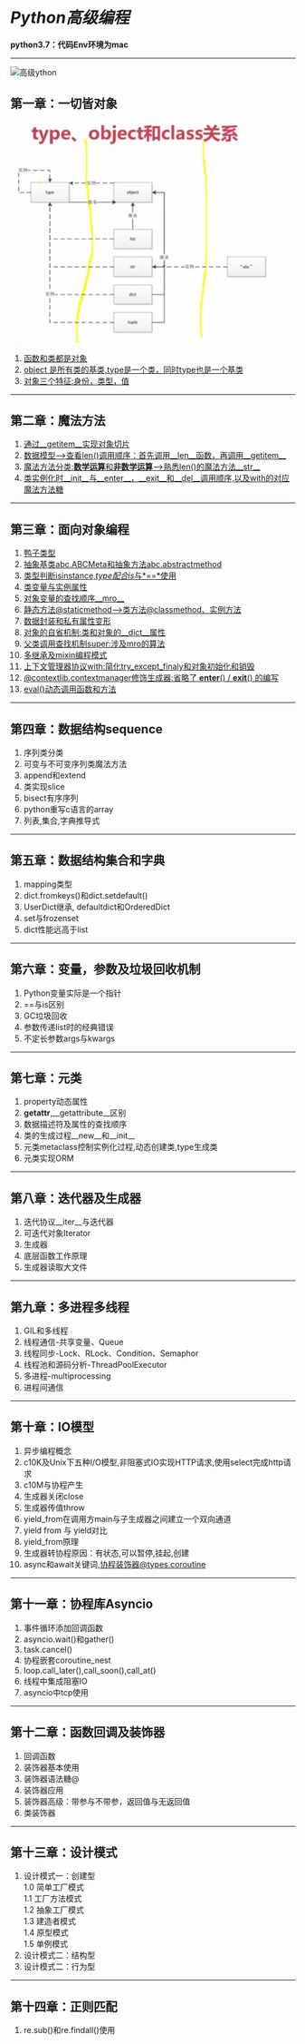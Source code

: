 # ***Python高级编程***
**python3.7：代码Env环境为mac**
 
---
![高级ython](https://ss3.bdstatic.com/70cFv8Sh_Q1YnxGkpoWK1HF6hhy/it/u=1443427057,959339510&fm=26&gp=0.jpg)

## 第一章：一切皆对象
![](chapter01__all_is_obj/type_class_obj.png)
1. [函数和类都是对象](chapter01__all_is_obj/01_all_is_object.py)
2. [object 是所有类的基类,type是一个类，同时type也是一个基类](chapter01__all_is_obj/02_type_object_class.py)
3. [对象三个特征:身份，类型，值](chapter01__all_is_obj/03_category.md)
---

## 第二章：魔法方法
1. [通过__getitem__实现对象切片](chapter02__magic_method/01_magic_method.py)
2. [数据模型-->查看len()调用顺序：首先调用__len__函数，再调用__getitem__](chapter02__magic_method/02_data_model.py)
3. [魔法方法分类:**数学运算**和**非数学运算**-->熟悉len()的魔法方法__str__](chapter02__magic_method/03_magic_methods_list.py)
4. [类实例化时__init__与__enter__，__exit__和__del__调用顺序,以及with的对应魔法方法糖](chapter02__magic_method/04__init__n__enter__sequence.py)
---
## 第三章：面向对象编程
1.  [鸭子类型](chapter03_Class/01_duck_category.py)
2.  [抽象基类abc.ABCMeta和抽象方法abc.abstractmethod](chapter03_Class/02_abstract_base_class.py)
3.  [类型判断isinstance,*type配合is*与*==*使用](chapter03_Class/03_isinstance_type.py)
4.  [类变量与实例属性](chapter03_Class/04_class_object_params.py)
5.  [对象变量的查找顺序__mro__](chapter03_Class/05_class_object_attr_search_sequence.py)
6.  [静态方法@staticmethod-->类方法@classmethod、实例方法](chapter03_Class/06_class_quiet_object_method.py)
7.  [数据封装和私有属性变形](chapter03_Class/07_private_method.py)
8.  [对象的自省机制:类和对象的__dict__属性](chapter03_Class/08_self_ex.py)
9.  [父类调用查找机制super:涉及mro的算法](chapter03_Class/09_super.py)
10. [多继承及mixin编程模式](chapter03_Class/10_DRF_mixin.md)
11. [上下文管理器协议with:简化try_except_finaly和对象初始化和销毁](chapter03_Class/11_with.py)
12. [@contextlib.contextmanager修饰生成器:省略了 __enter__() / __exit__() 的编写](chapter03_Class/12_contextlib.py)
13. [eval()动态调用函数和方法](chapter03_Class/13_dynamic_call_method.py)
---
## 第四章：数据结构sequence
1. 序列类分类
2. 可变与不可变序列类魔法方法
3. append和extend
4. 类实现slice
5. bisect有序序列
6. python重写c语言的array
7. 列表,集合,字典推导式
---
## 第五章：数据结构集合和字典
1. mapping类型
2. dict.fromkeys()和dict.setdefault()
3. UserDict继承, defaultdict和OrderedDict
4. set与frozenset
5. dict性能远高于list
---
## 第六章：变量，参数及垃圾回收机制
1. Python变量实际是一个指针
2. ==与is区别
3. GC垃圾回收
4. 参数传递list时的经典错误
5. 不定长参数args与kwargs
---
## 第七章：元类
1. property动态属性
2. __getattr__,__getattribute__区别
3. 数据描述符及属性的查找顺序
4. 类的生成过程__new__和__init__
5. 元类metaclass控制实例化过程,动态创建类,type生成类
6. 元类实现ORM
---
## 第八章：迭代器及生成器
1. 迭代协议__iter__与迭代器
2. 可迭代对象Iterator
3. 生成器
4. 底层函数工作原理
5. 生成器读取大文件
---
## 第九章：多进程多线程
1. GIL和多线程
2. 线程通信-共享变量、Queue
3. 线程同步-Lock、RLock、Condition、Semaphor
4. 线程池和源码分析-ThreadPoolExecutor
5. 多进程-multiprocessing
6. 进程间通信
---
## 第十章：IO模型
1. 异步编程概念
2. c10K及Unix下五种I/O模型,非阻塞式IO实现HTTP请求,使用select完成http请求
3. c10M与协程产生
4. 生成器关闭close
5. 生成器传值throw
6. yield_from在调用方main与子生成器之间建立一个双向通道
7. yield from 与 yield对比
8. yield_from原理
9. 生成器转协程原因：有状态,可以暂停,挂起,创建
10. async和await关键词,协程装饰器@types.coroutine
---
## 第十一章：协程库Asyncio
1. 事件循环添加回调函数
2. asyncio.wait()和gather()
3. task.cancel()
4. 协程嵌套coroutine_nest
5. loop.call_later(),call_soon(),call_at()
6. 线程中集成阻塞IO
7. asyncio中tcp使用
---
## 第十二章：函数回调及装饰器
1. 回调函数
2. 装饰器基本使用
3. 装饰器语法糖@
4. 装饰器应用
5. 装饰器高级：带参与不带参，返回值与无返回值
6. 类装饰器
---
## 第十三章：设计模式
1. 设计模式一：创建型   
   1.0 简单工厂模式  
   1.1 工厂方法模式  
   1.2 抽象工厂模式  
   1.3 建造者模式   
   1.4 原型模式  
   1.5 单例模式
2. 设计模式二：结构型
3. 设计模式二：行为型
---
## 第十四章：正则匹配
1. re.sub()和re.findall()使用
